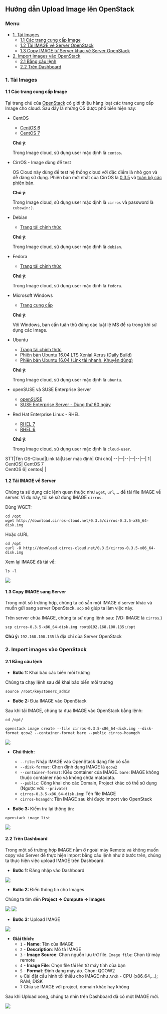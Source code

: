 ## Hướng dẫn Upload Image lên OpenStack

### Menu

- [1. Tải Images](#1)
	- [1.1 Các trang cung cấp Image](#11)
	- [1.2 Tải IMAGE về Server OpenStack](#12)
	- [1.3 Copy IMAGE từ Server khác về Server OpenStack](#12)
- [2. Import images vào OpenStack](#2)
	- [2.1 Bằng câu lệnh](#21)
	- [2.2 Trên Dashboard](#22)
	
<a name="1" />

### 1. Tải Images

<a name="11" />

#### 1.1 Các trang cung cấp Image

Tại trang chủ của [OpenStack](https://docs.openstack.org/image-guide/obtain-images.html) có giới thiệu hàng loạt các trang cung cấp Image cho cloud. Sau đây là những OS được phổ biến hiện nay:

- CentOS
	- [CentOS 6](http://cloud.centos.org/centos/6/images/)
	- [CentOS 7](http://cloud.centos.org/centos/7/images/)

	**Chú ý**:
	
	Trong Image cloud, sử dụng user mặc định là `centos`.

- CirrOS - Image dùng để test

	OS Cloud này dùng để test hệ thống cloud với đặc điểm là nhỏ gọn và dễ dàng sử dụng. Phiên bản mới nhất của CirrOS là [0.3.5](http://download.cirros-cloud.net/0.3.5/cirros-0.3.5-x86_64-disk.img) và [toàn bộ các phiên bản](http://download.cirros-cloud.net/).

	**Chú ý**:
	
	Trong Image cloud, sử dụng user mặc định là `cirros` và password là `cubswin:)`.

- Debian
	- [Trang tải chính thức](http://cdimage.debian.org/cdimage/openstack/)
	
	**Chú ý**:
	
	Trong Image cloud, sử dụng user mặc định là `debian`.

- Fedora
	- [Trang tải chính thức](https://alt.fedoraproject.org/cloud/)
	
	**Chú ý**:
	
	Trong Image cloud, sử dụng user mặc định là `fedora`.

- Microsoft Windows
	- [Trang cung cấp](https://cloudbase.it/windows-cloud-images/)
	
	**Chú ý**:
	
	Với Windows, bạn cần tuân thủ đúng các luật lệ MS đề ra trong khi sử dụng các Image.
	
- Ubuntu
	- [Trang tải chính thức](http://cloud-images.ubuntu.com/)
	- [Phiên bản Ubuntu 16.04 LTS Xenial Xerus (Daily Build)](https://cloud-images.ubuntu.com/xenial/current/)
	- [Phiên bản Ubuntu 16.04 (Link tải nhanh, Khuyên dùng)](http://cloud-images.ubuntu.com/xenial/current/xenial-server-cloudimg-amd64-disk1.img)
	
	**Chú ý**:
	
	Trong Image cloud, sử dụng user mặc định là `ubuntu`.
	
- openSUSE và SUSE Enterprise Server
	- [openSUSE](http://download.opensuse.org/repositories/Cloud:/Images:/)
	- [SUSE Enterprise Server - Dùng thử 60 ngày](https://www.suse.com/products/server/jeos/)
	
- Red Hat Enterprise Linux - RHEL
	- [RHEL 7](https://access.redhat.com/downloads/content/69/ver=/rhel---7/x86_64/product-downloads)
	- [RHEL 6](https://access.redhat.com/downloads/content/69/ver=/rhel---6/x86_64/product-downloads)
	
	**Chú ý**:
	
	Trong Image cloud, sử dụng user mặc định là `cloud-user`.
	
STT|Tên OS-Cloud|Link tải|User mặc định| Ghi chú|
--|--|--|--|--|--|
1| CentOS| CentOS 7</br>CentOS 6| centos| |
<a name="12" />

#### 1.2 Tải IMAGE về Server

Chúng ta sử dụng các lệnh quen thuộc như `wget`, `url`,... để tải file IMAGE về server. Ví dụ này, tôi sẽ sử dụng IMAGE `cirros`.

Dùng WGET:

```
cd /opt
wget http://download.cirros-cloud.net/0.3.5/cirros-0.3.5-x86_64-disk.img
```

Hoặc cURL

```
cd /opt
curl -O http://download.cirros-cloud.net/0.3.5/cirros-0.3.5-x86_64-disk.img
```

Xem lại IMAGE đã tải về:

```
ls -l 
```

<img src="../image/admin-img-ls-img.png" />

<a name="13" />

####  1.3 Copy IMAGE sang Server

Trong một số trường hợp, chúng ta có sẵn một IMAGE ở server khác và muốn gửi sang server OpenStack. `scp` sẽ giúp ta làm việc này.

Trên server chứa IMAGE, chúng ta sử dụng lệnh sau: (VD: IMAGE là `cirros`.)

```
scp cirros-0.3.5-x86_64-disk.img root@192.168.100.135:/opt
```

**Chú ý:** `192.168.100.135` là địa chỉ của Server OpenStack

<a name="2" />

### 2. Import images vào OpenStack

<a name="21" />

#### 2.1 Bằng câu lệnh

- **Bước 1:** Khai báo các biến môi trường

Chúng ta chạy lệnh sau để khai báo biến môi trường

```
source /root/keystonerc_admin
```

- **Bước 2:** Đưa IMAGE vào OpenStack  

Sau khi tải IMAGE, chúng ta đưa IMAGE vào OpenStack bằng lệnh:

```
cd /opt/

openstack image create --file cirros-0.3.5-x86_64-disk.img --disk-format qcow2 --container-format bare --public cirros-hoangdh
```

<img src="../image/admin-img-cli-ci.png" />

- **Chú thích:**
	- `--file`: Nhập IMAGE vào OpenStack dạng file có sẵn
	- `--disk-format`: Chọn định dạng IMAGE là `qcow2`
	- `--container-format`: Kiểu container của IMAGE. `bare`: IMAGE không thuộc container nào và không chứa matadata.
	- `--public`: Công khai cho các Domain, Project khác có thể sử dụng (Ngược với: `--private`)
	- `cirros-0.3.5-x86_64-disk.img`: Tên file IMAGE
	- `cirros-hoangdh`: Tên IMAGE sau khi được import vào OpenStack

- **Bước 3:** Kiểm tra lại thông tin:

```
openstack image list
```
<img src="../image/admin-img-cli-cl.png" />

<a name="22" />

#### 2.2 Trên Dashboard

Trong một số trường hợp IMAGE nằm ở ngoài máy Remote và không muốn copy vào Server để thực hiện import bằng câu lệnh như ở bước trên, chúng ta thực hiện việc upload IMAGE trên Dashboard.

- **Bước 1:** Đăng nhập vào Dashboard

<img src="../image/admin-login.png" />

- **Bước 2:**  Điền thông tin cho Images

Chúng ta tìm đến **Project -> Compute -> Images**

<img src="../image/admin-img-1.png" />

<img src="../image/admin-img-2-1.png" />

- **Bước 3:** Upload IMAGE

<img src="../image/admin-img-2-2.png" />

- **Giải thích:**
	- `1` - **Name**: Tên của IMAGE
	- `2` - **Description**: Mô tả IMAGE
	- `3` - **Image Source**: Chọn nguồn lưu trữ file. `Image file`: Chọn từ máy remote
	- `4` - **Image File**: Chọn file tải lên từ máy tính của bạn
	- `5` - **Format**: Định dạng máy ảo. Chọn: QCOW2
	- `6` Cài đặt cấu hình tối thiểu cho IMAGE như `Arch` - CPU (x86_64,...); RAM; DISK
	- `7` Chia sẻ IMAGE với project, domain khác hay không

Sau khi Upload xong, chúng ta nhìn trên Dashboard đã có một IMAGE mới.

<img src="../image/admin-img-3.png" />